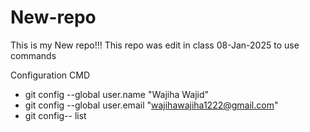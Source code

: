 # New-repo
This is my New repo!!!
This repo was edit in class 08-Jan-2025 to use commands

Configuration CMD
* git config --global user.name "Wajiha Wajid"
* git config --global user.email "wajihawajiha1222@gmail.com"
* git config-- list

